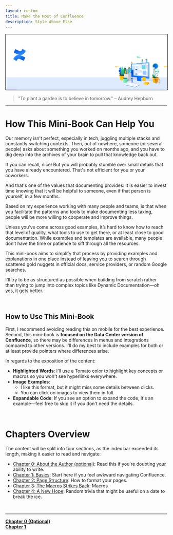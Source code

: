 ```yaml
---
layout: custom
title: Make the Most of Confluence
description: Style Above Else
---
```


<img class="myImg" src="../images/headers/white-confluence-logo.png" alt="white-confluence-logo" style="border: 1px solid #000; border-radius: 1px; padding: 0px; cursor: pointer;">

>"To plant a garden is to believe in tomorrow." – Audrey Hepburn

---

# How This Mini-Book Can Help You

Our memory isn't perfect, especially in tech, juggling multiple stacks and constantly switching contexts. Then, out of nowhere, someone (or several people) asks about something you worked on months ago, and you have to dig deep into the archives of your brain to pull that knowledge back out.

If you can recall, nice! But you will probably stumble over small details that you have already encountered. That's not efficient for you or your coworkers.

And that's one of the values that documenting provides: It is easier to invest time knowing that it will be helpful to someone, even if that person is yourself, in a few months.

Based on my experience working with many people and teams, is that when you facilitate the patterns and tools to make documenting less taxing, people will be more willing to cooperate and improve things.

Unless you’ve come across good examples, it’s hard to know how to reach that level of quality, what tools to use to get there, or at least close to good documentation. While examples and templates are available, many people don’t have the time or patience to sift through all the resources. 

This mini-book aims to simplify that process by providing examples and explanations in one place instead of leaving you to search through scattered gold nuggets in official docs, service providers, or random Google searches.

I'll try to be as structured as possible when building from scratch rather than trying to jump into complex topics like Dynamic Documentation—oh yes, it gets better.

<br>

## How to Use This Mini-Book

First, I recommend avoiding reading this on mobile for the best experience. Second, this mini-book is **focused on the Data Center version of Confluence**, so there may be differences in menus and integrations compared to other versions. I'll do my best to include examples for both or at least provide pointers where differences arise.

In regards to the exposition of the content:

- **Highlighted Words**: I'll use a Tomato color to highlight key concepts or macros so you won't see hyperlinks everywhere.
- **Image Examples**:
  - I like this format, but it might miss some details between clicks.
  - You can click on images to view them in full.
- **Expandable Code**: If you see an option to expand the code, it's an example—feel free to skip it if you don't need the details.

<br>

# Chapters Overview

The content will be split into four sections, as the index bar exceeded its length, making it easier to read and navigate:

- [Chapter 0: About the Author (optional)](/pages/confluence-chapter-0): Read this if you're doubting your ability to write.
- [Chapter 1: Basics](/pages/confluence-chapter-1): Start here if you feel awkward navigating Confluence.
- [Chapter 2: Page Structure](/pages/confluence-chapter-2): How to format your pages.
- [Chapter 3: The Macros Strikes Back](/pages/confluence-chapter-3): Macros
- [Chapter 4: A New Hope](/pages/confluence-chapter-4): Random trivia that might be useful on a date to break the ice.

<br>

---
<div class="ds-button-container">
  <a href="/pages/confluence-chapter-0" class="custom-button left"><strong>Chapter 0 (Optional)</strong></a>
</div>


<div class="ds-button-container">
  <a href="/pages/confluence-chapter-1" class="custom-button left"><strong>Chapter 1</strong></a>
</div>
